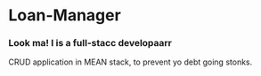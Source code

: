 # Loan-Manager
### Look ma! I is a full-stacc developaarr
CRUD application in MEAN stack,
to prevent yo debt going stonks.
